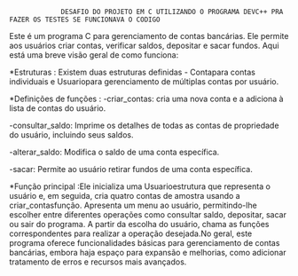                  DESAFIO DO PROJETO EM C UTILIZANDO O PROGRAMA DEVC++ PRA FAZER OS TESTES SE FUNCIONAVA O CODIGO
Este é um programa C para gerenciamento de contas bancárias. Ele permite aos usuários criar contas, verificar saldos, depositar e sacar fundos. Aqui está uma breve visão geral de como funciona:

*Estruturas : Existem duas estruturas definidas - Contapara contas individuais e Usuariopara gerenciamento de múltiplas contas por usuário.

*Definições de funções :
-criar_contas: cria uma nova conta e a adiciona à lista de contas do usuário.

-consultar_saldo: Imprime os detalhes de todas as contas de propriedade do usuário, incluindo seus saldos.

-alterar_saldo: Modifica o saldo de uma conta específica.

-sacar: Permite ao usuário retirar fundos de uma conta específica.

*Função principal :Ele inicializa uma Usuarioestrutura que representa o usuário e, em seguida, cria quatro contas de amostra usando a criar_contasfunção. Apresenta um menu ao usuário, permitindo-lhe escolher entre 
diferentes operações como consultar saldo, depositar, sacar ou sair do programa. A partir da escolha do usuário, chama as funções correspondentes para realizar a operação desejada.No geral, este programa oferece 
funcionalidades básicas para gerenciamento de contas bancárias, embora haja espaço para expansão e melhorias, como adicionar tratamento de erros e recursos mais avançados.
